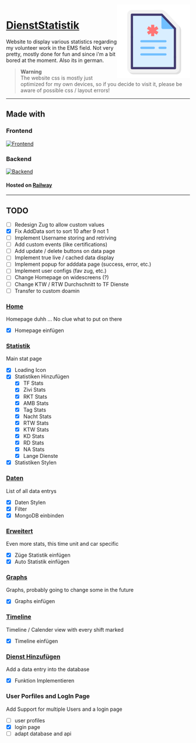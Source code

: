 <img src="https://github.com/PhilRoli/DienstStatistik/blob/master/public/favicon.png" alt="logo" width="200" align="right">

# [DienstStatistik](https://philroli.github.io/DienstStatistik/#/)

Website to display various statistics regarding my volunteer work in the EMS field.
Not very pretty, mostly done for fun and since i'm a bit bored at the moment.
Also its in german.

> **Warning**  
> The website css is mostly just optimized for my own devices, so if you decide to visit it, please be aware of possible css / layout errors!

---

## Made with

### Frontend

[![Frontend](https://skillicons.dev/icons?i=react,javascript,html,css)](https://skillicons.dev)

### Backend

[![Backend](https://skillicons.dev/icons?i=express,nodejs,mongodb)](https://skillicons.dev)

#### Hosted on [Railway](https://railway.app)

---

## TODO

- [ ] Redesign Zug to allow custom values
- [x] Fix AddData sort to sort 10 after 9 not 1
- [ ] Implement Username storing and retriving
- [ ] Add custom events (like certifications)
- [ ] Add update / delete buttons on data page
- [ ] Implement true live / cached data display
- [ ] Implement popup for adddata page (success, error, etc.)
- [ ] Implement user configs (fav zug, etc.)
- [ ] Change Homepage on widescreens (?)
- [ ] Change KTW / RTW Durchschnitt to TF Dienste
- [ ] Transfer to custom doamin

### [Home](https://philroli.github.io/DienstStatistik/#/)

Homepage duhh ... No clue what to put on there

- [x] Homepage einfügen

### [Statistik](https://philroli.github.io/DienstStatistik/#/Statistik)

Main stat page

- [x] Loading Icon
- [x] Statistiken Hinzufügen
  - [x] TF Stats
  - [x] Zivi Stats
  - [x] RKT Stats
  - [x] AMB Stats
  - [x] Tag Stats
  - [x] Nacht Stats
  - [x] RTW Stats
  - [x] KTW Stats
  - [x] KD Stats
  - [x] RD Stats
  - [x] NA Stats
  - [x] Lange Dienste
- [x] Statistiken Stylen

### [Daten](https://philroli.github.io/DienstStatistik/#/Daten)

List of all data entrys

- [x] Daten Stylen
- [x] Filter
- [x] MongoDB einbinden

### [Erweitert](https://philroli.github.io/DienstStatistik/#/Erweitert)

Even more stats, this time unit and car specific

- [x] Züge Statistik einfügen
- [x] Auto Statistik einfügen

### [Graphs](https://philroli.github.io/DienstStatistik/#/Graphs)

Graphs, probably going to change some in the future

- [x] Graphs einfügen

### [Timeline](https://philroli.github.io/DienstStatistik/#/Timeline)

Timeline / Calender view with every shift marked

- [x] Timeline einfügen

### [Dienst Hinzufügen](https://philroli.github.io/DienstStatistik/#/AddData)

Add a data entry into the database

- [x] Funktion Implementieren

### User Porfiles and LogIn Page

Add Support for multiple Users and a login page

- [ ] user profiles
- [x] login page
- [ ] adapt database and api
